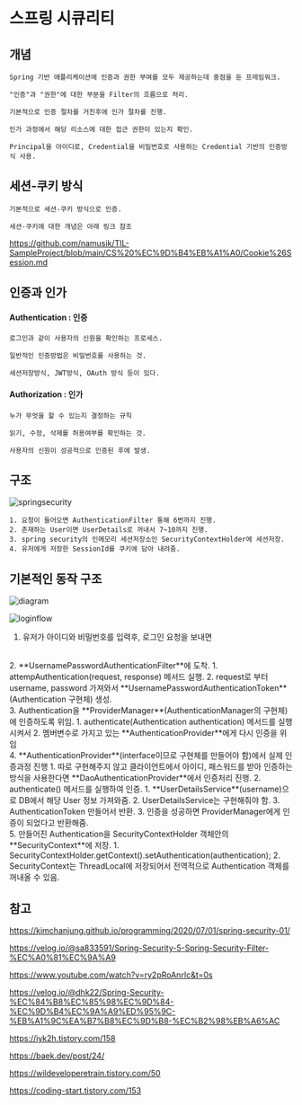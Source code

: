 # 스프링 시큐리티 

## 개념

    Spring 기반 애플리케이션에 인증과 권한 부여를 모두 제공하는데 중점을 둔 프레임워크. 

    "인증"과 "권한"에 대한 부분을 Filter의 흐름으로 처리.

    기본적으로 인증 절차를 거친후에 인가 절차를 진행. 

    인가 과정에서 해당 리소스에 대한 접근 권한이 있는지 확인. 

    Principal을 아이디로, Credential을 비밀번호로 사용하는 Credential 기반의 인증방식 사용.

## 세션-쿠키 방식

    기본적으로 세션-쿠키 방식으로 인증. 

    세션-쿠키에 대한 개념은 아래 링크 참조 

https://github.com/namusik/TIL-SampleProject/blob/main/CS%20%EC%9D%B4%EB%A1%A0/Cookie%26Session.md


## 인증과 인가 

#### Authentication : 인증

    로그인과 같이 사용자의 신원을 확인하는 프로세스.
    
    일반적인 인증방법은 비밀번호를 사용하는 것.

    세션저장방식, JWT방식, OAuth 방식 등이 있다. 

#### Authorization : 인가

    누가 무엇을 할 수 있는지 결정하는 규칙 

    읽기, 수정, 삭제를 허용여부를 확인하는 것. 

    사용자의 신원이 성공적으로 인증된 후에 발생. 

## 구조 

![springsecurity](../../images/Spring/springsecurity.png)

    1. 요청이 들어오면 AuthenticationFilter 통해 6번까지 진행. 
    2. 존재하는 User이면 UserDetails로 꺼내서 7~10까지 진행. 
    3. spring security의 인메모리 세션저장소인 SecurityContextHolder에 세션저장. 
    4. 유저에게 저장한 SessionId를 쿠키에 담아 내려줌. 


## 기본적인 동작 구조

![diagram](../../images/Spring/spring-security-flow-diagram.png)

![loginflow](../../images/Spring/loginFlow.png)

1. 유저가 아이디와 비밀번호를 입력후, 로그인 요청을 보내면
 </br>  
2. **UsernamePasswordAuthenticationFilter**에 도착. 
   1. attempAuthentication(request, response) 메서드 실행.
   2. request로 부터 username, password 가져와서 **UsernamePasswordAuthenticationToken**(Authentication 구현체) 생성. 
</br>
3. Authentication을 **ProviderManager**(AuthenticationManager의 구현체)에 인증하도록 위임. 
   1. authenticate(Authentication authentication) 메서드를 실행시켜서
   2. 멤버변수로 가지고 있는 **AuthenticationProvider**에게 다시 인증을 위임
   
   </br>
4. **AuthenticationProvider**(interface이므로 구현체를 만들어야 함)에서 실제 인증과정 진행
   1. 따로 구현해주지 않고 클라이언트에서 아이디, 패스워드를 받아 인증하는 방식을 사용한다면 **DaoAuthenticationProvider**에서 인증처리 진행.
   2. authenticate() 메서드를 실행하여 인증.
      1. **UserDetailsService**(username)으로 DB에서 해당 User 정보 가져와줌. 
      2. UserDetailsService는 구현해줘야 함.
      3. AuthenticationToken 만들어서 반환.
   3. 인증을 성공하면 ProviderManager에게 인증이 되었다고 반환해줌.
   </br>
5. 만들어진 Authentication을 SecurityContextHolder 객체안의 **SecurityContext**에 저장.
   1. SecurityContextHolder.getContext().setAuthentication(authentication);
   2. SecurityContext는 ThreadLocal에 저장되어서 전역적으로 Authentication 객체를 꺼내올 수 있음.

## 참고 

https://kimchanjung.github.io/programming/2020/07/01/spring-security-01/

https://velog.io/@sa833591/Spring-Security-5-Spring-Security-Filter-%EC%A0%81%EC%9A%A9

https://www.youtube.com/watch?v=ry2pRoAnrIc&t=0s

https://velog.io/@dhk22/Spring-Security-%EC%84%B8%EC%85%98%EC%9D%84-%EC%9D%B4%EC%9A%A9%ED%95%9C-%EB%A1%9C%EA%B7%B8%EC%9D%B8-%EC%B2%98%EB%A6%AC

https://iyk2h.tistory.com/158

https://baek.dev/post/24/

https://wildeveloperetrain.tistory.com/50

https://coding-start.tistory.com/153
